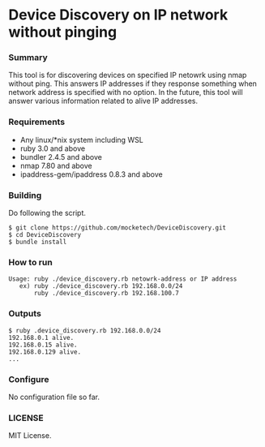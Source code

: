 # Device Discovery on IP network without pinging

### Summary
This tool is for discovering devices on specified IP netowrk using nmap without ping. This answers IP addresses if they response something when  network address is specified with no option. In the future, this tool will answer various information related to alive IP addresses.

### Requirements

* Any linux/*nix system including WSL
* ruby 3.0 and above
* bundler 2.4.5 and above
* nmap 7.80 and above
* ipaddress-gem/ipaddress 0.8.3 and above

### Building

Do following the script.

```
$ git clone https://github.com/mocketech/DeviceDiscovery.git
$ cd DeviceDiscovery
$ bundle install
```

### How to run

```
Usage: ruby ./device_discovery.rb netowrk-address or IP address
   ex) ruby ./device_discovery.rb 192.168.0.0/24
       ruby ./device_discovery.rb 192.168.100.7
```

### Outputs

```
$ ruby .device_discovery.rb 192.168.0.0/24
192.168.0.1 alive.
192.168.0.15 alive.
192.168.0.129 alive.
...
```

### Configure

No configuration file so far.

### LICENSE

MIT License.

